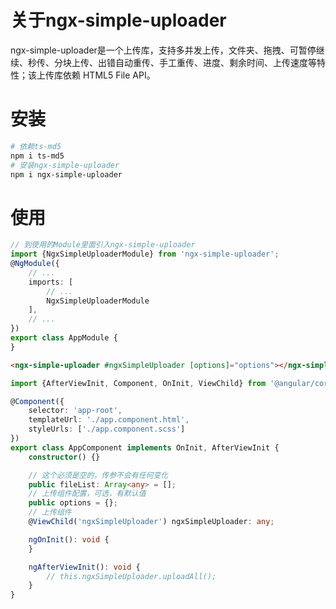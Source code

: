 # 关于ngx-simple-uploader

ngx-simple-uploader是一个上传库，支持多并发上传，文件夹、拖拽、可暂停继续、秒传、分块上传、出错自动重传、手工重传、进度、剩余时间、上传速度等特性；该上传库依赖 HTML5 File API。

# 安装
```sh
# 依赖ts-md5
npm i ts-md5
# 安装ngx-simple-uploader
npm i ngx-simple-uploader
```
# 使用

```typescript
// 到使用的Module里面引入ngx-simple-uploader
import {NgxSimpleUploaderModule} from 'ngx-simple-uploader';
@NgModule({
    // ...
    imports: [
        // ...
        NgxSimpleUploaderModule
    ],
    // ...
})
export class AppModule {
}
```

```html
<ngx-simple-uploader #ngxSimpleUploader [options]="options"></ngx-simple-uploader>
```

```typescript
import {AfterViewInit, Component, OnInit, ViewChild} from '@angular/core';

@Component({
    selector: 'app-root',
    templateUrl: './app.component.html',
    styleUrls: ['./app.component.scss']
})
export class AppComponent implements OnInit, AfterViewInit {
    constructor() {}

    // 这个必须是空的，传参不会有任何变化
    public fileList: Array<any> = [];
    // 上传组件配置，可选，有默认值
    public options = {};
    // 上传组件
    @ViewChild('ngxSimpleUploader') ngxSimpleUploader: any;

    ngOnInit(): void {
    }

    ngAfterViewInit(): void {
        // this.ngxSimpleUploader.uploadAll();
    }
}
```
